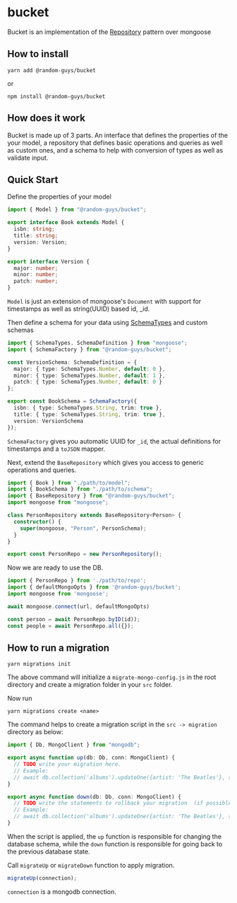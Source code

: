 # bucket

Bucket is an implementation of the [Repository](https://martinfowler.com/eaaCatalog/repository.html) pattern over mongoose

## How to install

```shell
yarn add @random-guys/bucket
```

or

```shell
npm install @random-guys/bucket
```

## How does it work

Bucket is made up of 3 parts. An interface that defines the properties of the your model, a repository that defines basic operations and queries as well as custom ones, and a schema to help with conversion of types as well as validate input.

## Quick Start

Define the properties of your model

```ts
import { Model } from "@random-guys/bucket";

export interface Book extends Model {
  isbn: string;
  title: string;
  version: Version;
}

export interface Version {
  major: number;
  minor: number;
  patch: number;
}
```

`Model` is just an extension of mongoose's `Document` with support for timestamps as well as string(UUID) based id, \_id.

Then define a schema for your data using [SchemaTypes](https://mongoosejs.com/docs/schematypes.html) and custom schemas

```ts
import { SchemaTypes, SchemaDefinition } from "mongoose";
import { SchemaFactory } from "@random-guys/bucket";

const VersionSchema: SchemaDefinition = {
  major: { type: SchemaTypes.Number, default: 0 },
  minor: { type: SchemaTypes.Number, default: 1 },
  patch: { type: SchemaTypes.Number, default: 0 }
};

export const BookSchema = SchemaFactory({
  isbn: { type: SchemaTypes.String, trim: true },
  title: { type: SchemaTypes.String, trim: true },
  version: VersionSchema
});
```

`SchemaFactory` gives you automatic UUID for `_id`, the actual definitions for timestamps and a `toJSON` mapper.

Next, extend the `BaseRepository` which gives you access to generic operations and queries.

```ts
import { Book } from "./path/to/model";
import { BookSchema } from "./path/to/schema";
import { BaseRepository } from "@random-guys/bucket";
import mongoose from "mongoose";

class PersonRepository extends BaseRepository<Person> {
  constructor() {
    super(mongoose, "Person", PersonSchema);
  }
}

export const PersonRepo = new PersonRepository();
```

Now we are ready to use the DB.

```ts
import { PersonRepo } from './path/to/repo';
import { defaultMongoOpts } from '@random-guys/bucket';
import mongoose from 'mongoose';

await mongoose.connect(url, defaultMongoOpts)

const person = await PersonRepo.byID(id));
const people = await PersonRepo.all({});
```

## How to run a migration

```shell
yarn migrations init
```

The above command will initialize a `migrate-mongo-config.js` in the root directory and create a migration folder in your `src` folder.

Now run

```shell
yarn migrations create <name>
```

The command helps to create a migration script in the `src -> migration` directory as below:

```ts
import { Db, MongoClient } from "mongodb";

export async function up(db: Db, conn: MongoClient) {
  // TODO write your migration here.
  // Example:
  // await db.collection('albums').updateOne({artist: 'The Beatles'}, {$set: {blacklisted: true}});
}

export async function down(db: Db, conn: MongoClient) {
  // TODO write the statements to rollback your migration  (if possible)
  // Example:
  // await db.collection('albums').updateOne({artist: 'The Beatles'}, {$set: {blacklisted: false}});
}
```

When the script is applied, the `up` function is responsible for changing the database schema, while the `down` function is responsible for going back to the previous database state.

Call `migrateUp` or `migrateDown` function to apply migration.

```ts
migrateUp(connection);
```

`connection` is a mongodb connection.

